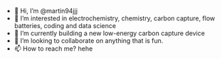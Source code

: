 - 👋 Hi, I’m @martin94jjj
- 👀 I’m interested in electrochemistry, chemistry, carbon capture, flow batteries, coding and data science
- 🌱 I’m currently building a new low-energy carbon capture device
- 💞️ I’m looking to collaborate on anything that is fun.
- 📫 How to reach me? hehe

<!---
martin94jjj/martin94jjj is a ✨ special ✨ repository because its `README.md` (this file) appears on your GitHub profile.
You can click the Preview link to take a look at your changes.
--->
